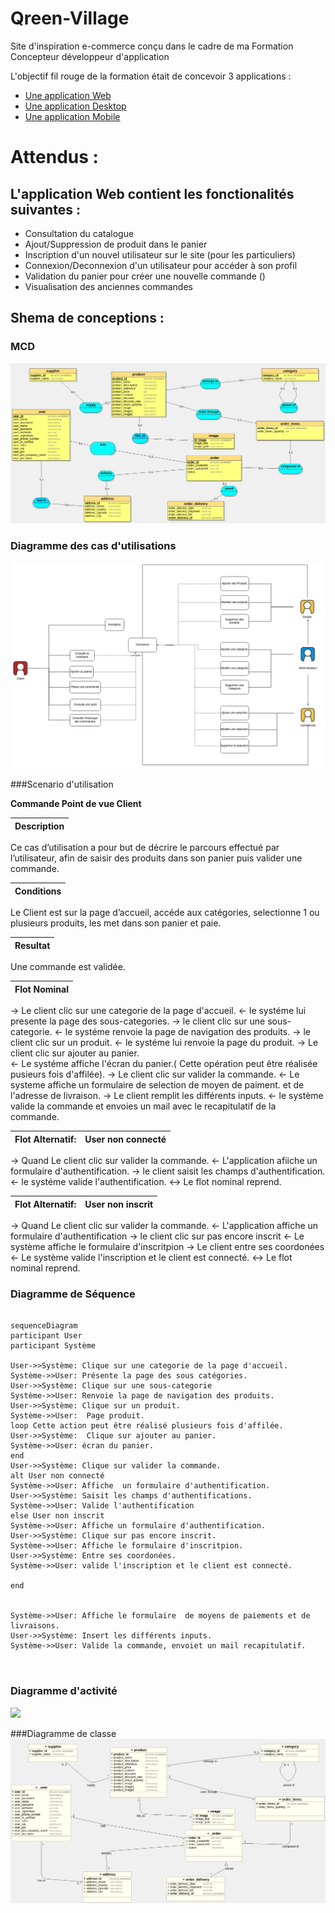 # Qreen-Village
Site d'inspiration e-commerce conçu dans le cadre de ma Formation Concepteur développeur d'application 


L'objectif fil rouge de la formation était de concevoir 3 applications : 
 - [Une application Web](https://quentin.amorce.org)
 - [Une application Desktop](https://github.com/quentin-derycke/GreenVD)  
 - [Une application Mobile](https://github.com/quentin-derycke/NativeVillage)
 
 
  # Attendus : 
  
  ## L'application Web  contient les fonctionalités suivantes : 
  
  - Consultation du catalogue
  - Ajout/Suppression de produit dans le panier
  - Inscription d'un nouvel utilisateur sur le site (pour les particuliers)
  - Connexion/Deconnexion d'un utilisateur pour accéder à son profil
  - Validation du panier pour créer une nouvelle commande ()
  - Visualisation des anciennes commandes
  
  
  
  
  
  ##  Shema de conceptions : 
  
  ### MCD
<img src="https://raw.githubusercontent.com/quentin-derycke/CDA/main/Filrouge/QreenV_MCD.jpg">

### Diagramme des cas d'utilisations
<img src="https://raw.githubusercontent.com/quentin-derycke/CDA/main/Filrouge/UML/UseCases.drawio(1).png">





###Scenario d'utilisation

**Commande Point de vue Client**


|Description|
|-----------|
 Ce cas d’utilisation a pour but de décrire  le parcours effectué  par l’utilisateur,  afin de saisir des produits dans son panier puis  valider une commande.

|Conditions|
|-----------|
Le Client est sur la page d’accueil, accéde aux catégories, selectionne 1 ou plusieurs produits, les met dans son panier et paie.

|Resultat|
|-----------|
Une commande est validée.

|Flot Nominal| 
|-----------|
&rarr; Le client clic sur une categorie de la page d'accueil.
&larr; le systéme lui presente la page des sous-categories.
&rarr; le client clic sur une sous-categorie.
&larr; le systéme renvoie la page de navigation des produits.
&rarr; le client clic sur un produit.
&larr; le systéme lui renvoie la page du produit.
&rarr; Le client clic sur ajouter au panier.  
&larr; Le systéme affiche l'écran du panier.( Cette opération peut être réalisée pusieurs fois d'affilée).
&rarr; Le client clic sur valider la commande.
&larr; Le systeme affiche un formulaire de selection de moyen de paiment. et de l'adresse de livraison.
&rarr; Le client remplit les différents inputs.
&larr; le système valide la commande et envoies un mail avec le recapitulatif de la commande. 

|Flot Alternatif:|User non connecté| 
|-----------|-------------
&rarr;  Quand Le client clic sur valider la commande. 
&larr; L'application afiiche un formulaire d'authentification.
&rarr; le client saisit les champs d'authentification.
&larr; le systéme valide l'authentification.
&harr; Le flot nominal reprend.

|Flot Alternatif:|User non inscrit| 
|-----------|-------------
&rarr;  Quand Le client clic sur valider la commande. 
&larr; L'application affiche un formulaire d'authentification
&rarr; le client clic sur pas encore inscrit
&larr; Le système affiche le formulaire d'inscritpion
&rarr; Le client entre ses coordonées
&larr; Le système valide l'inscription et le client est connecté.
&harr; Le flot nominal reprend.


### Diagramme de Séquence 

```mermaid

sequenceDiagram
participant User
participant Système

User->>Système: Clique sur une categorie de la page d'accueil.
Système->>User: Présente la page des sous catégories.
User->>Système: Clique sur une sous-categorie
Système->>User: Renvoie la page de navigation des produits.
User->>Système: Clique sur un produit.
Système->>User:  Page produit.
loop Cette action peut être réalisé plusieurs fois d'affilée.
User->>Système:  Clique sur ajouter au panier.
Système->>User: écran du panier.
end
User->>Système: Clique sur valider la commande.
alt User non connecté 
Système->>User: Affiche  un formulaire d'authentification.
User->>Système: Saisit les champs d'authentifications.
Système->>User: Valide l'authentification
else User non inscrit
Système->>User: Affiche un formulaire d'authentification.
User->>Système: Clique sur pas encore inscrit.
Système->>User: Affiche le formulaire d'inscritpion.
User->>Système: Entre ses coordonées.
Système->>User: valide l'inscription et le client est connecté.

end


Système->>User: Affiche le formulaire  de moyens de paiements et de  livraisons.
User->>Système: Insert les différents inputs.
Système->>User: Valide la commande, envoiet un mail recapitulatif.



``` 
### Diagramme d'activité 
<img src="https://raw.githubusercontent.com/quentin-derycke/CDA/main/Filrouge/UML/Diagrame%20Activité.png">

###Diagramme de classe
<img src="https://raw.githubusercontent.com/quentin-derycke/CDA/main/Filrouge/UML/QreenV_UMLClasse.jpg">

